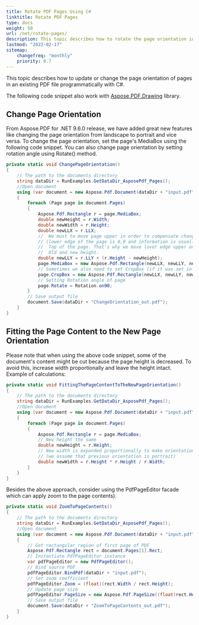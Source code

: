 ```yaml
---
title: Rotate PDF Pages Using C#
linktitle: Rotate PDF Pages
type: docs
weight: 50
url: /net/rotate-pages/
description: This topic describes how to rotate the page orientation in an existing PDF file programmatically with C#.
lastmod: "2022-02-17"
sitemap:
    changefreq: "monthly"
    priority: 0.7
---
```

<script type="application/ld+json">
{
    "@context": "https://schema.org",
    "@type": "TechArticle",
    "headline": "Rotate PDF Pages Using C#",
    "alternativeHeadline": "Effortlessly Rotate PDF Pages with C#",
    "abstract": "The new feature in Aspose.PDF for .NET allows developers to programmatically change the orientation of pages in existing PDF files. Users can effortlessly switch between landscape and portrait modes, ensuring that content fits properly within the new layout, enhancing document usability and presentation",
    "author": {
        "@type": "Person",
        "name": "Anastasiia Holub",
        "givenName": "Anastasiia",
        "familyName": "Holub",
        "url": "https://www.linkedin.com/in/anastasiia-holub-750430225/"
    },
    "genre": "pdf document generation",
    "wordcount": "236",
    "proficiencyLevel": "Beginner",
    "publisher": {
        "@type": "Organization",
        "name": "Aspose.PDF for .NET",
        "url": "https://products.aspose.com/pdf",
        "logo": "https://www.aspose.cloud/templates/aspose/img/products/pdf/aspose_pdf-for-net.svg",
        "alternateName": "Aspose",
        "sameAs": [
            "https://facebook.com/aspose.pdf/",
            "https://twitter.com/asposepdf",
            "https://www.youtube.com/channel/UCmV9sEg_QWYPi6BJJs7ELOg/featured",
            "https://www.linkedin.com/company/aspose",
            "https://stackoverflow.com/questions/tagged/aspose",
            "https://aspose.quora.com/",
            "https://aspose.github.io/"
        ],
        "contactPoint": [
            {
                "@type": "ContactPoint",
                "telephone": "+1 903 306 1676",
                "contactType": "sales",
                "areaServed": "US",
                "availableLanguage": "en"
            },
            {
                "@type": "ContactPoint",
                "telephone": "+44 141 628 8900",
                "contactType": "sales",
                "areaServed": "GB",
                "availableLanguage": "en"
            },
            {
                "@type": "ContactPoint",
                "telephone": "+61 2 8006 6987",
                "contactType": "sales",
                "areaServed": "AU",
                "availableLanguage": "en"
            }
        ]
    },
    "url": "/net/rotate-pages/",
    "mainEntityOfPage": {
        "@type": "WebPage",
        "@id": "/net/rotate-pages/"
    },
    "dateModified": "2024-11-26",
    "description": "This topic describes how to rotate the page orientation in an existing PDF file programmatically with C#."
}
</script>

This topic describes how to update or change the page orientation of pages in an existing PDF file programmatically with C#.

The following code snippet also work with [Aspose.PDF.Drawing](/pdf/net/drawing/) library.

## Change Page Orientation

From Aspose.PDF for .NET 9.6.0 release, we have added great new features like changing the page orientation from landscape to portrait and vice versa. To change the page orientation, set the page's MediaBox using the following code snippet. You can also change page orientation by setting rotation angle using Rotate() method.

```csharp
private static void ChangePageOrientation()
{
    // The path to the documents directory
    string dataDir = RunExamples.GetDataDir_AsposePdf_Pages();
    //Open document
    using (var document = new Aspose.Pdf.Document(dataDir + "input.pdf"))
    {
        foreach (Page page in document.Pages)
        {
            Aspose.Pdf.Rectangle r = page.MediaBox;
            double newHeight = r.Width;
            double newWidth = r.Height;
            double newLLX = r.LLX;
            //  We must to move page upper in order to compensate changing page size
            // (lower edge of the page is 0,0 and information is usually placed from the
            //  Top of the page. That's why we move lover edge upper on difference between
            //  Old and new height.
            double newLLY = r.LLY + (r.Height - newHeight);
            page.MediaBox = new Aspose.Pdf.Rectangle(newLLX, newLLY, newLLX + newWidth, newLLY + newHeight);
            // Sometimes we also need to set CropBox (if it was set in original file)
            page.CropBox = new Aspose.Pdf.Rectangle(newLLX, newLLY, newLLX + newWidth, newLLY + newHeight);
            // Setting Rotation angle of page
            page.Rotate = Rotation.on90;
        }
        // Save output file
        document.Save(dataDir + "ChangeOrientation_out.pdf");
    }
}
```

## Fitting the Page Content to the New Page Orientation

Please note that when using the above code snippet, some of the document's content might be cut because the page height is decreased. To avoid this, increase width proportionally and leave the height intact. Example of calculations:

```csharp
private static void FittingThePageContentToTheNewPageOrientation()
{
    // The path to the documents directory
    string dataDir = RunExamples.GetDataDir_AsposePdf_Pages();
    //Open document
    using (var document = new Aspose.Pdf.Document(dataDir + "input.pdf"))
    {
        foreach (Page page in document.Pages)
        {
            Aspose.Pdf.Rectangle r = page.MediaBox;
            // New height the same
            double newHeight = r.Height;
            // New width is expanded proportionally to make orientation landscape
            // (we assume that previous orientation is portrait)
            double newWidth = r.Height * r.Height / r.Width;
        }
    }
}
```

Besides the above approach, consider using the PdfPageEditor facade which can apply zoom to the page contents).

```csharp
private static void ZoomToPageContents()
{
    // The path to the documents directory
    string dataDir = RunExamples.GetDataDir_AsposePdf_Pages();
    //Open document
    using (var document = new Aspose.Pdf.Document(dataDir + "input.pdf"))
    {
        // Get rectangular region of first page of PDF
        Aspose.Pdf.Rectangle rect = document.Pages[1].Rect;
        // Instantiate PdfPageEditor instance
        var pdfPageEditor = new PdfPageEditor();
        // Bind source PDF
        pdfPageEditor.BindPdf(dataDir + "input.pdf");
        // Set zoom coefficient
        pdfPageEditor.Zoom = (float)(rect.Width / rect.Height);
        // Update page size
        pdfPageEditor.PageSize = new Aspose.Pdf.PageSize((float)rect.Height, (float)rect.Width);
        // Save output file
        document.Save(dataDir + "ZoomToPageContents_out.pdf");
    }
}
```

<script type="application/ld+json">
{
    "@context": "http://schema.org",
    "@type": "SoftwareApplication",
    "name": "Aspose.PDF for .NET Library",
    "image": "https://www.aspose.cloud/templates/aspose/img/products/pdf/aspose_pdf-for-net.svg",
    "url": "https://www.aspose.com/",
    "publisher": {
        "@type": "Organization",
        "name": "Aspose.PDF",
        "url": "https://products.aspose.com/pdf",
        "logo": "https://www.aspose.cloud/templates/aspose/img/products/pdf/aspose_pdf-for-net.svg",
        "alternateName": "Aspose",
        "sameAs": [
            "https://facebook.com/aspose.pdf/",
            "https://twitter.com/asposepdf",
            "https://www.youtube.com/channel/UCmV9sEg_QWYPi6BJJs7ELOg/featured",
            "https://www.linkedin.com/company/aspose",
            "https://stackoverflow.com/questions/tagged/aspose",
            "https://aspose.quora.com/",
            "https://aspose.github.io/"
        ],
        "contactPoint": [
            {
                "@type": "ContactPoint",
                "telephone": "+1 903 306 1676",
                "contactType": "sales",
                "areaServed": "US",
                "availableLanguage": "en"
            },
            {
                "@type": "ContactPoint",
                "telephone": "+44 141 628 8900",
                "contactType": "sales",
                "areaServed": "GB",
                "availableLanguage": "en"
            },
            {
                "@type": "ContactPoint",
                "telephone": "+61 2 8006 6987",
                "contactType": "sales",
                "areaServed": "AU",
                "availableLanguage": "en"
            }
        ]
    },
    "offers": {
        "@type": "Offer",
        "price": "1199",
        "priceCurrency": "USD"
    },
    "applicationCategory": "PDF Manipulation Library for .NET",
    "downloadUrl": "https://www.nuget.org/packages/Aspose.PDF/",
    "operatingSystem": "Windows, MacOS, Linux",
    "screenshot": "https://docs.aspose.com/pdf/net/create-pdf-document/screenshot.png",
    "softwareVersion": "2022.1",
    "aggregateRating": {
        "@type": "AggregateRating",
        "ratingValue": "5",
        "ratingCount": "16"
    }
}
</script>
